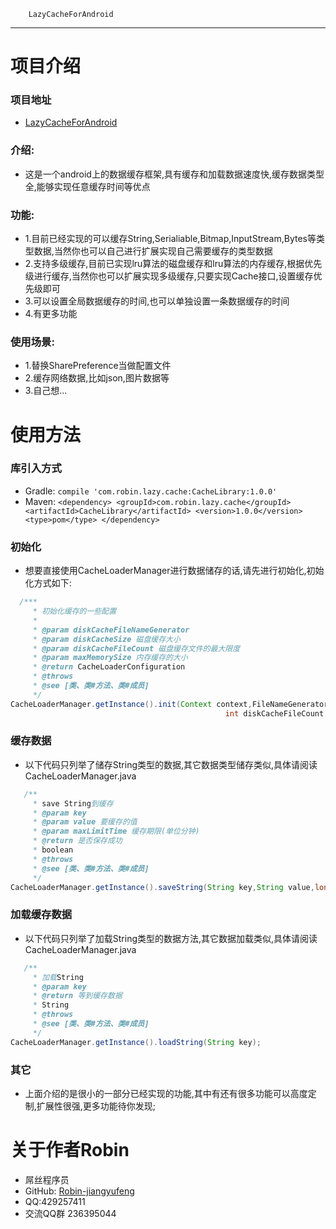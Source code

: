         LazyCacheForAndroid
-----------------------------------
#  项目介绍
### 项目地址
  * [LazyCacheForAndroid](https://github.com/Robin-jiangyufeng/LazyCacheForAndroid)

### 介绍:
  * 这是一个android上的数据缓存框架,具有缓存和加载数据速度快,缓存数据类型全,能够实现任意缓存时间等优点

### 功能:
  * 1.目前已经实现的可以缓存String,Serialiable,Bitmap,InputStream,Bytes等类型数据,当然你也可以自己进行扩展实现自己需要缓存的类型数据
  * 2.支持多级缓存,目前已实现lru算法的磁盘缓存和lru算法的内存缓存,根据优先级进行缓存,当然你也可以扩展实现多级缓存,只要实现Cache接口,设置缓存优先级即可
  * 3.可以设置全局数据缓存的时间,也可以单独设置一条数据缓存的时间
  * 4.有更多功能
   
### 使用场景:
  * 1.替换SharePreference当做配置文件
  * 2.缓存网络数据,比如json,图片数据等
  * 3.自己想...

#   使用方法
### 库引入方式
   * Gradle: 
   ````compile 'com.robin.lazy.cache:CacheLibrary:1.0.0'````
   * Maven:
    ````<dependency>
          <groupId>com.robin.lazy.cache</groupId>
          <artifactId>CacheLibrary</artifactId>
          <version>1.0.0</version>
          <type>pom</type>
        </dependency>````
        
### 初始化
   * 想要直接使用CacheLoaderManager进行数据储存的话,请先进行初始化,初始化方式如下:
```java
  /***
	 * 初始化缓存的一些配置
	 * 
	 * @param diskCacheFileNameGenerator
	 * @param diskCacheSize 磁盘缓存大小
	 * @param diskCacheFileCount 磁盘缓存文件的最大限度
	 * @param maxMemorySize 内存缓存的大小
	 * @return CacheLoaderConfiguration
	 * @throws
	 * @see [类、类#方法、类#成员]
	 */
CacheLoaderManager.getInstance().init(Context context,FileNameGenerator diskCacheFileNameGenerator, long diskCacheSize,
                                      			int diskCacheFileCount, int maxMemorySize);
```
### 缓存数据
   * 以下代码只列举了储存String类型的数据,其它数据类型储存类似,具体请阅读 CacheLoaderManager.java
```java
   /**
	 * save String到缓存
	 * @param key 
	 * @param value 要缓存的值
	 * @param maxLimitTime 缓存期限(单位分钟)
	 * @return 是否保存成功
	 * boolean
	 * @throws
	 * @see [类、类#方法、类#成员]
	 */
CacheLoaderManager.getInstance().saveString(String key,String value,long maxLimitTime);
```
### 加载缓存数据
   * 以下代码只列举了加载String类型的数据方法,其它数据加载类似,具体请阅读 CacheLoaderManager.java
```java
   /**
     * 加载String
     * @param key
     * @return 等到缓存数据
     * String
     * @throws
     * @see [类、类#方法、类#成员]
     */
CacheLoaderManager.getInstance().loadString(String key);
```
### 其它
   * 上面介绍的是很小的一部分已经实现的功能,其中有还有很多功能可以高度定制,扩展性很强,更多功能待你发现;
   
# 关于作者Robin
* 屌丝程序员
* GitHub: [Robin-jiangyufeng](https://github.com/Robin-jiangyufeng)
* QQ:429257411
* 交流QQ群 236395044
